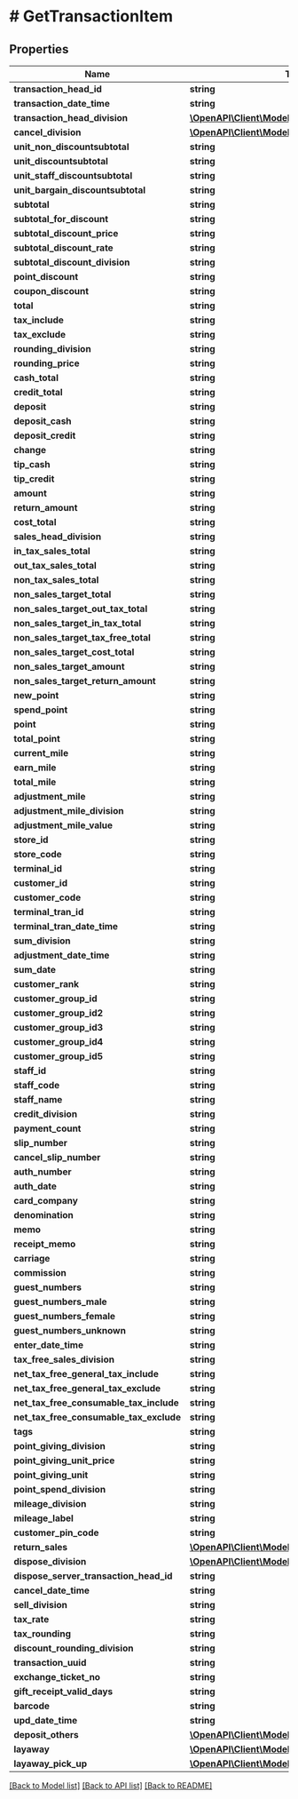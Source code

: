 # # GetTransactionItem

## Properties

Name | Type | Description | Notes
------------ | ------------- | ------------- | -------------
**transaction_head_id** | **string** |  |
**transaction_date_time** | **string** |  | [optional]
**transaction_head_division** | [**\OpenAPI\Client\Model\TransactionHeadDivision**](TransactionHeadDivision.md) |  |
**cancel_division** | [**\OpenAPI\Client\Model\CancelDivision**](CancelDivision.md) |  | [optional]
**unit_non_discountsubtotal** | **string** |  | [optional]
**unit_discountsubtotal** | **string** |  | [optional]
**unit_staff_discountsubtotal** | **string** |  | [optional]
**unit_bargain_discountsubtotal** | **string** |  | [optional]
**subtotal** | **string** |  | [optional]
**subtotal_for_discount** | **string** |  | [optional]
**subtotal_discount_price** | **string** |  | [optional]
**subtotal_discount_rate** | **string** |  | [optional]
**subtotal_discount_division** | **string** |  | [optional]
**point_discount** | **string** |  | [optional]
**coupon_discount** | **string** |  | [optional]
**total** | **string** |  | [optional]
**tax_include** | **string** |  | [optional]
**tax_exclude** | **string** |  | [optional]
**rounding_division** | **string** |  | [optional]
**rounding_price** | **string** |  | [optional]
**cash_total** | **string** |  | [optional]
**credit_total** | **string** |  | [optional]
**deposit** | **string** |  | [optional]
**deposit_cash** | **string** |  | [optional]
**deposit_credit** | **string** |  | [optional]
**change** | **string** |  | [optional]
**tip_cash** | **string** |  | [optional]
**tip_credit** | **string** |  | [optional]
**amount** | **string** |  | [optional]
**return_amount** | **string** |  | [optional]
**cost_total** | **string** |  | [optional]
**sales_head_division** | **string** |  | [optional]
**in_tax_sales_total** | **string** |  | [optional]
**out_tax_sales_total** | **string** |  | [optional]
**non_tax_sales_total** | **string** |  | [optional]
**non_sales_target_total** | **string** |  | [optional]
**non_sales_target_out_tax_total** | **string** |  | [optional]
**non_sales_target_in_tax_total** | **string** |  | [optional]
**non_sales_target_tax_free_total** | **string** |  | [optional]
**non_sales_target_cost_total** | **string** |  | [optional]
**non_sales_target_amount** | **string** |  | [optional]
**non_sales_target_return_amount** | **string** |  | [optional]
**new_point** | **string** |  | [optional]
**spend_point** | **string** |  | [optional]
**point** | **string** |  | [optional]
**total_point** | **string** |  | [optional]
**current_mile** | **string** |  | [optional]
**earn_mile** | **string** |  | [optional]
**total_mile** | **string** |  | [optional]
**adjustment_mile** | **string** |  | [optional]
**adjustment_mile_division** | **string** |  | [optional]
**adjustment_mile_value** | **string** |  | [optional]
**store_id** | **string** |  | [optional]
**store_code** | **string** |  | [optional]
**terminal_id** | **string** |  | [optional]
**customer_id** | **string** |  | [optional]
**customer_code** | **string** |  | [optional]
**terminal_tran_id** | **string** |  | [optional]
**terminal_tran_date_time** | **string** |  |
**sum_division** | **string** |  | [optional]
**adjustment_date_time** | **string** |  | [optional]
**sum_date** | **string** |  | [optional]
**customer_rank** | **string** |  | [optional]
**customer_group_id** | **string** |  | [optional]
**customer_group_id2** | **string** |  | [optional]
**customer_group_id3** | **string** |  | [optional]
**customer_group_id4** | **string** |  | [optional]
**customer_group_id5** | **string** |  | [optional]
**staff_id** | **string** |  | [optional]
**staff_code** | **string** |  | [optional]
**staff_name** | **string** |  | [optional]
**credit_division** | **string** |  | [optional]
**payment_count** | **string** |  | [optional]
**slip_number** | **string** |  | [optional]
**cancel_slip_number** | **string** |  | [optional]
**auth_number** | **string** |  | [optional]
**auth_date** | **string** |  | [optional]
**card_company** | **string** |  | [optional]
**denomination** | **string** |  | [optional]
**memo** | **string** |  | [optional]
**receipt_memo** | **string** |  | [optional]
**carriage** | **string** |  | [optional]
**commission** | **string** |  | [optional]
**guest_numbers** | **string** |  | [optional]
**guest_numbers_male** | **string** |  | [optional]
**guest_numbers_female** | **string** |  | [optional]
**guest_numbers_unknown** | **string** |  | [optional]
**enter_date_time** | **string** |  | [optional]
**tax_free_sales_division** | **string** |  | [optional]
**net_tax_free_general_tax_include** | **string** |  | [optional]
**net_tax_free_general_tax_exclude** | **string** |  | [optional]
**net_tax_free_consumable_tax_include** | **string** |  | [optional]
**net_tax_free_consumable_tax_exclude** | **string** |  | [optional]
**tags** | **string** |  | [optional]
**point_giving_division** | **string** |  | [optional]
**point_giving_unit_price** | **string** |  | [optional]
**point_giving_unit** | **string** |  | [optional]
**point_spend_division** | **string** |  | [optional]
**mileage_division** | **string** |  | [optional]
**mileage_label** | **string** |  | [optional]
**customer_pin_code** | **string** |  | [optional]
**return_sales** | [**\OpenAPI\Client\Model\ReturnSales**](ReturnSales.md) |  |
**dispose_division** | [**\OpenAPI\Client\Model\DisposeDivision**](DisposeDivision.md) |  | [optional]
**dispose_server_transaction_head_id** | **string** |  | [optional]
**cancel_date_time** | **string** |  | [optional]
**sell_division** | **string** |  | [optional]
**tax_rate** | **string** |  | [optional]
**tax_rounding** | **string** |  | [optional]
**discount_rounding_division** | **string** |  | [optional]
**transaction_uuid** | **string** |  | [optional]
**exchange_ticket_no** | **string** |  | [optional]
**gift_receipt_valid_days** | **string** |  | [optional]
**barcode** | **string** |  | [optional]
**upd_date_time** | **string** |  | [optional]
**deposit_others** | [**\OpenAPI\Client\Model\DepositOthers[]**](DepositOthers.md) |  | [optional]
**layaway** | [**\OpenAPI\Client\Model\Layaway**](Layaway.md) |  | [optional]
**layaway_pick_up** | [**\OpenAPI\Client\Model\LayawayPickUp**](LayawayPickUp.md) |  | [optional]

[[Back to Model list]](../../README.md#models) [[Back to API list]](../../README.md#endpoints) [[Back to README]](../../README.md)
